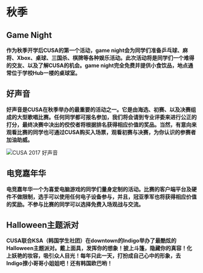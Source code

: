 # 秋季

## Game Night

**作为秋季开学后CUSA的第一个活动，game night会为同学们准备乒乓球、麻将、Xbox、桌球、三国杀、棋牌等各种娱乐活动。此次活动将是同学们一个难得的交友、以及了解CUSA的机会。game night完全免费并提供小食饮品，地点通常位于学校Hub一楼的桌球室。**

## **好声音**

**好声音是CUSA在秋季举办的最重要的活动之一。它是由海选、初赛、以及决赛组成的大型歌唱比赛。任何同学都可报名参加，我们将会请到专业评委来进行公正的打分，最终决赛中决出的佼佼者将根据排名获得相应价值的奖品。当然，有意向来观看比赛的同学也可通过CUSA购买入场票，观看初赛与决赛，为你认识的参赛者加油助威。**

![CUSA 2017 &#x597D;&#x58F0;&#x97F3;](https://lh3.googleusercontent.com/fQA-qFrf5DdA8pfea5Ov73clwrh8skg7ig-hgLKZ5UO2bLgPP6qJvXWqd4aTer_5G4hK_LN1zkfhsF2QUawHQWnH_qHJWNh7_Td96SoOGj0Vtnpo7FtkuF_C0ACqauyCC1PyqMwbLDPUl4bRTw)

## **电竞嘉年华**

**电竞嘉年华一个为喜爱电脑游戏的同学们量身定制的活动。比赛的客户端平台及硬件不做限制，选手可以使用任何电子设备参与，并且，冠亚季军也将获得相应价值的奖励。不参与比赛的同学可以选择免费入场观战与交流。**

## **Halloween主题派对**

**CUSA联合KSA（韩国学生社团）在downtown的Indigo举办了最酷炫的Halloween主题派对。戴上面具，发挥你的想象！披上斗篷，隐藏你的真容！化上妖艳的妆容，吸引众人目光！每年只此一天，打扮成自己心中的形象，去Indigo撩小哥哥小姐姐吧！还有韩国欧巴哟！**  



